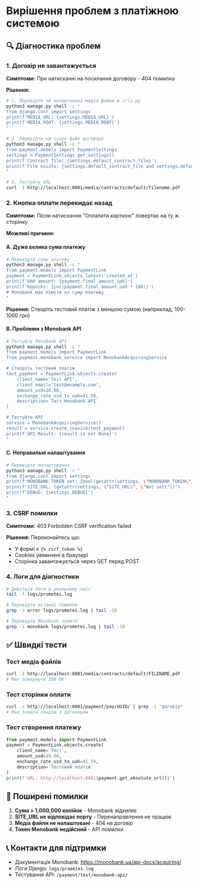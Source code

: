 # Вирішення проблем з платіжною системою

## 🔍 Діагностика проблем

### 1. **Договір не завантажується**

**Симптоми:** При натисканні на посилання договору - 404 помилка

**Рішення:**
```bash
# 1. Перевірте чи налаштовані медіа файли в urls.py
python3 manage.py shell -c "
from django.conf import settings
print(f'MEDIA_URL: {settings.MEDIA_URL}')
print(f'MEDIA_ROOT: {settings.MEDIA_ROOT}')
"

# 2. Перевірте чи існує файл договору
python3 manage.py shell -c "
from payment.models import PaymentSettings
settings = PaymentSettings.get_settings()
print(f'Contract file: {settings.default_contract_file}')
print(f'File exists: {settings.default_contract_file and settings.default_contract_file.name}')
"

# 3. Тестуйте URL
curl -I http://localhost:8001/media/contracts/default/filename.pdf
```

### 2. **Кнопка оплати перекидає назад**

**Симптоми:** Після натискання "Оплатити карткою" повертає на ту ж сторінку

**Можливі причини:**

#### A. Дуже велика сума платежу
```bash
# Перевірте суму платежу
python3 manage.py shell -c "
from payment.models import PaymentLink
payment = PaymentLink.objects.latest('created_at')
print(f'UAH amount: {payment.final_amount_uah}')
print(f'Kopecks: {int(payment.final_amount_uah * 100)}')
# Monobank має ліміти на суму платежу
"
```

**Рішення:** Створіть тестовий платіж з меншою сумою (наприклад, 100-1000 грн)

#### B. Проблеми з Monobank API
```bash
# Тестуйте Monobank API
python3 manage.py shell -c "
from payment.models import PaymentLink
from payment.monobank_service import MonobankAcquiringService

# Створіть тестовий платіж
test_payment = PaymentLink.objects.create(
    client_name='Тест API',
    client_email='test@example.com',
    amount_usd=10.00,
    exchange_rate_usd_to_uah=41.50,
    description='Тест Monobank API'
)

# Тестуйте API
service = MonobankAcquiringService()
result = service.create_invoice(test_payment)
print(f'API Result: {result is not None}')
"
```

#### C. Неправильні налаштування
```bash
# Перевірте налаштування
python3 manage.py shell -c "
from django.conf import settings
print(f'MONOBANK_TOKEN set: {bool(getattr(settings, \"MONOBANK_TOKEN\", None))}')
print(f'SITE_URL: {getattr(settings, \"SITE_URL\", \"Not set\")}')
print(f'DEBUG: {settings.DEBUG}')
"
```

### 3. **CSRF помилки**

**Симптоми:** 403 Forbidden CSRF verification failed

**Рішення:** Переконайтесь що:
- У формі є `{% csrf_token %}`
- Cookies увімкнені в браузері
- Сторінка завантажується через GET перед POST

### 4. **Логи для діагностики**

```bash
# Дивіться логи в реальному часі
tail -f logs/prometei.log

# Перевірте останні помилки
grep -i error logs/prometei.log | tail -10

# Перевірте Monobank запити
grep -i monobank logs/prometei.log | tail -10
```

## ✅ **Швидкі тести**

### Тест медіа файлів
```bash
curl -I http://localhost:8001/media/contracts/default/FILENAME.pdf
# Має повернути 200 OK
```

### Тест сторінки оплати
```bash
curl -s http://localhost:8001/payment/pay/UUID/ | grep -i "договір"
# Має знайти секцію з договором
```

### Тест створення платежу
```python
from payment.models import PaymentLink
payment = PaymentLink.objects.create(
    client_name='Тест',
    amount_usd=10.00,
    exchange_rate_usd_to_uah=41.50,
    description='Тестовий платіж'
)
print(f'URL: http://localhost:8001{payment.get_absolute_url()}')
```

## 🚨 **Поширені помилки**

1. **Сума > 1,000,000 копійок** - Monobank відхиляє
2. **SITE_URL не відповідає порту** - Перенаправлення не працює  
3. **Медіа файли не налаштовані** - 404 на договір
4. **Токен Monobank недійсний** - API помилки

## 📞 **Контакти для підтримки**

- Документація Monobank: https://monobank.ua/api-docs/acquiring/
- Логи Django: `logs/prometei.log`
- Тестування API: `/payment/test/monobank-api/` 